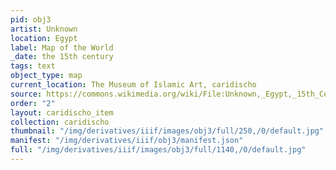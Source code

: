 ```yaml
---
pid: obj3
artist: Unknown
location: Egypt
label: Map of the World
_date: the 15th century
tags: text
object_type: map
current_location: The Museum of Islamic Art, caridischo
source: https://commons.wikimedia.org/wiki/File:Unknown,_Egypt,_15th_Century_-_Map_of_World_-_Google_Art_Project.jpg
order: "2"
layout: caridischo_item
collection: caridischo
thumbnail: "/img/derivatives/iiif/images/obj3/full/250,/0/default.jpg"
manifest: "/img/derivatives/iiif/obj3/manifest.json"
full: "/img/derivatives/iiif/images/obj3/full/1140,/0/default.jpg"
---
```

